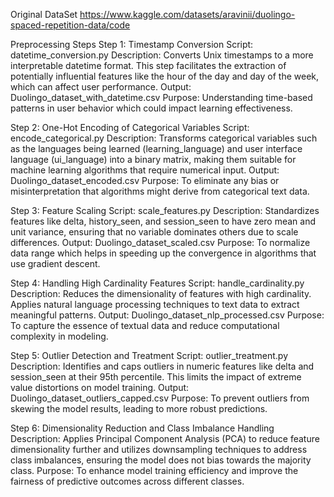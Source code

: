 Original DataSet
https://www.kaggle.com/datasets/aravinii/duolingo-spaced-repetition-data/code

Preprocessing Steps
Step 1: Timestamp Conversion
Script: datetime_conversion.py
Description: Converts Unix timestamps to a more interpretable datetime format. This step facilitates the extraction of potentially influential features like the hour of the day and day of the week, which can affect user performance.
Output: Duolingo_dataset_with_datetime.csv
Purpose: Understanding time-based patterns in user behavior which could impact learning effectiveness.

Step 2: One-Hot Encoding of Categorical Variables
Script: encode_categorical.py
Description: Transforms categorical variables such as the languages being learned (learning_language) and user interface language (ui_language) into a binary matrix, making them suitable for machine learning algorithms that require numerical input.
Output: Duolingo_dataset_encoded.csv
Purpose: To eliminate any bias or misinterpretation that algorithms might derive from categorical text data.

Step 3: Feature Scaling
Script: scale_features.py
Description: Standardizes features like delta, history_seen, and session_seen to have zero mean and unit variance, ensuring that no variable dominates others due to scale differences.
Output: Duolingo_dataset_scaled.csv
Purpose: To normalize data range which helps in speeding up the convergence in algorithms that use gradient descent.

Step 4: Handling High Cardinality Features
Script: handle_cardinality.py
Description: Reduces the dimensionality of features with high cardinality. Applies natural language processing techniques to text data to extract meaningful patterns.
Output: Duolingo_dataset_nlp_processed.csv
Purpose: To capture the essence of textual data and reduce computational complexity in modeling.

Step 5: Outlier Detection and Treatment
Script: outlier_treatment.py
Description: Identifies and caps outliers in numeric features like delta and session_seen at their 95th percentile. This limits the impact of extreme value distortions on model training.
Output: Duolingo_dataset_outliers_capped.csv
Purpose: To prevent outliers from skewing the model results, leading to more robust predictions.

Step 6: Dimensionality Reduction and Class Imbalance Handling
Description: Applies Principal Component Analysis (PCA) to reduce feature dimensionality further and utilizes downsampling techniques to address class imbalances, ensuring the model does not bias towards the majority class.
Purpose: To enhance model training efficiency and improve the fairness of predictive outcomes across different classes.
